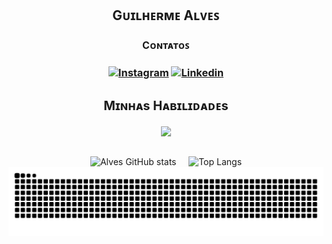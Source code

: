 

<div align="center">
    <h2>Gᴜɪʟʜᴇʀᴍᴇ Aʟᴠᴇꜱ</h2> 
</div>

<div align="center">
<h3 style="font-size:16px">​Cᴏɴᴛᴀᴛᴏꜱ<h3>

[![Instagram](https://img.shields.io/badge/Instagram-E4405F?style=for-the-badge&logo=instagram&logoColor=white)](https://www.instagram.com/guialv7s/) 
[![Linkedin](https://img.shields.io/badge/LinkedIn-0077B5?style=for-the-badge&logo=linkedin&logoColor=white)](www.linkedin.com/in/guilherme-alves-lima-801693281)
</div>

##

<div align="center">
    <h3 style="font-size:20px">Mɪɴʜᴀs Hᴀʙɪʟɪᴅᴀᴅᴇs</h3>
    <a href="https://skillicons.dev">
        <img src="https://skillicons.dev/icons?i=html,css,js,mysql,git,tailwind"/>
    </a>
</div>

## 

<!-- Estatísticas do git -->
<div align="center">
    <img src="https://github-readme-stats.vercel.app/api?username=DevsAlves&show_icons=true&theme=dark" alt="Alves GitHub stats" style="width: 360px; height:200px"/>
     &nbsp;&nbsp;&nbsp;
    <img src="https://github-readme-stats.vercel.app/api/top-langs/?username=DevsAlves&layout=compact&theme=dark" alt="Top Langs" style="width: 360px; height:200px"/>
</div>

<!-- Serpent -->
<div align="center">
    <picture>
      <source media="(prefers-color-scheme: dark)" srcset="https://raw.githubusercontent.com/Joao-Pedro-Git/Joao-Pedro-Git/output/github-contribution-grid-snake-dark.svg">
      <source media="(prefers-color-scheme: light)" srcset="https://raw.githubusercontent.com/Joao-Pedro-Git/Joao-Pedro-Git/output/github-contribution-grid-snake-dark.svg">
      <img align="center" alt="github contribution grid snake animation" src="https://raw.githubusercontent.com/Joao-Pedro-Git/Joao-Pedro-Git/output/github-contribution-grid-snake.svg">
    </picture>
</div>
